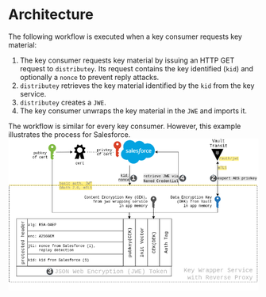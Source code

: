 # Architecture
The following workflow is executed when a key consumer requests key material:

1. The key consumer requests key material by issuing an HTTP GET request to `distributey`. Its request contains the key identified (`kid`) and optionally a `nonce` to prevent reply attacks.
2. `distributey` retrieves the key material identified by the `kid` from the key service.
3. `distributey` creates a `JWE`.
4. The key consumer unwraps the key material in the `JWE` and imports it.

The workflow is similar for every key consumer. However, this example illustrates the process for Salesforce.
![workflow](cache-only-key-service-v3.png)
